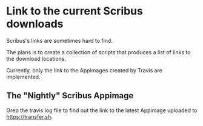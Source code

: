 # Link to the current Scribus downloads

Scribus's links are sometimes hard to find.

The plans is to create a collection of scripts that produces a list of links to the download locations.

Currently, only the link to the Appimages created by Travis are implemented.

## The "Nightly" Scribus Appimage

Grep the travis log file to find out the link to the latest Appimage uploaded to <https://transfer.sh>.
